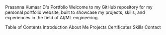 Prasanna Kumaar D's Portfolio
Welcome to my GitHub repository for my personal portfolio website, built to showcase my projects, skills, and experiences in the field of AI/ML engineering.

Table of Contents
Introduction
About Me
Projects
Certificates
Skills
Contact
